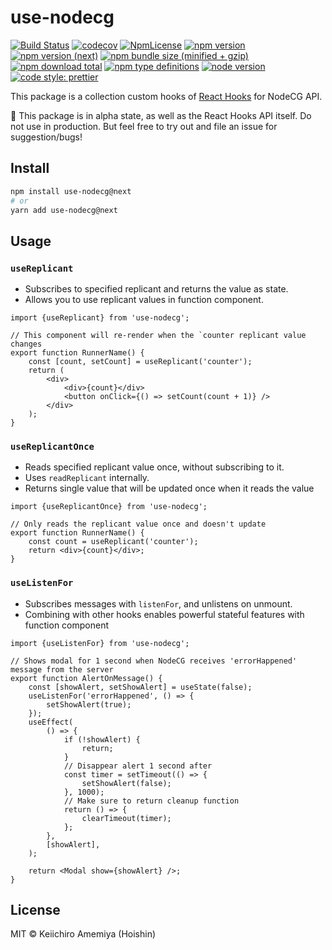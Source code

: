 # use-nodecg

[![Build Status](https://travis-ci.com/Hoishin/use-nodecg.svg?branch=master)](https://travis-ci.com/Hoishin/use-nodecg)
[![codecov](https://codecov.io/gh/Hoishin/use-nodecg/branch/master/graph/badge.svg)](https://codecov.io/gh/Hoishin/use-nodecg)
[![NpmLicense](https://img.shields.io/npm/l/use-nodecg.svg)](https://github.com/Hoishin/use-nodecg/blob/master/LICENSE)
[![npm version](https://img.shields.io/npm/v/use-nodecg.svg)](https://www.npmjs.com/package/use-nodecg)
[![npm version (next)](https://img.shields.io/npm/v/use-nodecg/next.svg)](https://www.npmjs.com/package/use-nodecg)
[![npm bundle size (minified + gzip)](https://img.shields.io/bundlephobia/minzip/use-nodecg.svg)](https://www.npmjs.com/package/use-nodecg)
[![npm download total](https://img.shields.io/npm/dt/use-nodecg.svg)](https://www.npmjs.com/package/use-nodecg)
[![npm type definitions](https://img.shields.io/npm/types/use-nodecg.svg)](https://www.typescriptlang.org/)
[![node version](https://img.shields.io/node/v/use-nodecg.svg)](https://nodejs.org/en/)
[![code style: prettier](https://img.shields.io/badge/code_style-prettier-ff69b4.svg?style=flat-square)](https://github.com/prettier/prettier)

This package is a collection custom hooks of [React Hooks](https://reactjs.org/docs/hooks-intro.html) for NodeCG API.

🚨 This package is in alpha state, as well as the React Hooks API itself. Do not use in production. But feel free to try out and file an issue for suggestion/bugs!

## Install

```sh
npm install use-nodecg@next
# or
yarn add use-nodecg@next
```

## Usage

### `useReplicant`

-   Subscribes to specified replicant and returns the value as state.
-   Allows you to use replicant values in function component.

```tsx
import {useReplicant} from 'use-nodecg';

// This component will re-render when the `counter replicant value changes
export function RunnerName() {
	const [count, setCount] = useReplicant('counter');
	return (
		<div>
			<div>{count}</div>
			<button onClick={() => setCount(count + 1)} />
		</div>
	);
}
```

### `useReplicantOnce`

-   Reads specified replicant value once, without subscribing to it.
-   Uses `readReplicant` internally.
-   Returns single value that will be updated once when it reads the value

```tsx
import {useReplicantOnce} from 'use-nodecg';

// Only reads the replicant value once and doesn't update
export function RunnerName() {
	const count = useReplicant('counter');
	return <div>{count}</div>;
}
```

### `useListenFor`

-   Subscribes messages with `listenFor`, and unlistens on unmount.
-   Combining with other hooks enables powerful stateful features with function component

```tsx
import {useListenFor} from 'use-nodecg';

// Shows modal for 1 second when NodeCG receives 'errorHappened' message from the server
export function AlertOnMessage() {
	const [showAlert, setShowAlert] = useState(false);
	useListenFor('errorHappened', () => {
		setShowAlert(true);
	});
	useEffect(
		() => {
			if (!showAlert) {
				return;
			}
			// Disappear alert 1 second after
			const timer = setTimeout(() => {
				setShowAlert(false);
			}, 1000);
			// Make sure to return cleanup function
			return () => {
				clearTimeout(timer);
			};
		},
		[showAlert],
	);

	return <Modal show={showAlert} />;
}
```

## License

MIT &copy; Keiichiro Amemiya (Hoishin)
